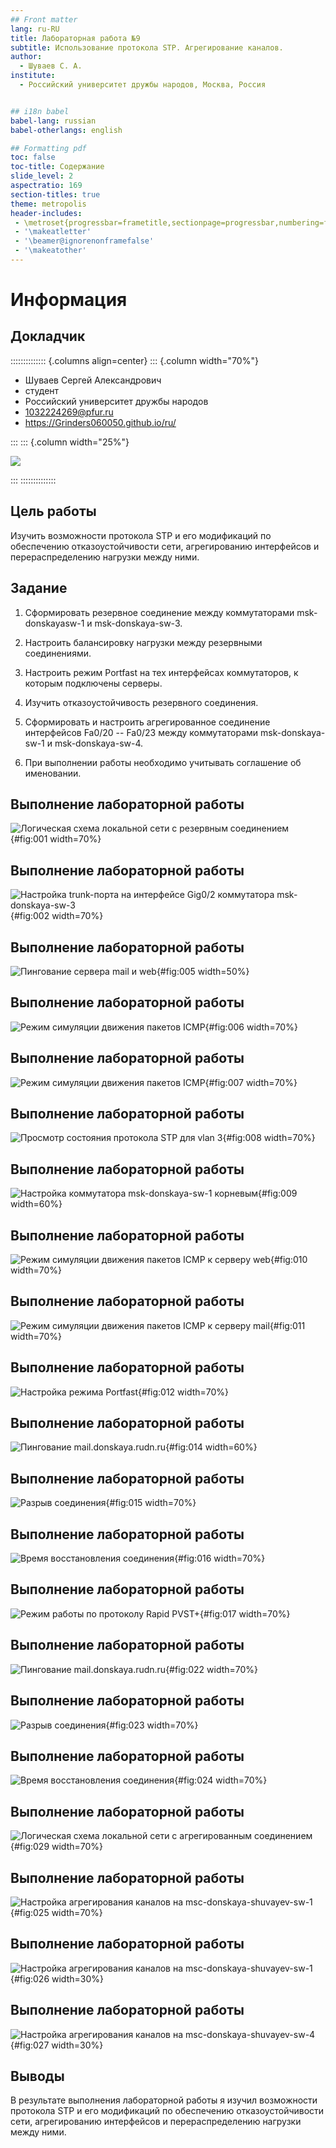 ```yaml
---
## Front matter
lang: ru-RU
title: Лабораторная работа №9
subtitle: Использование протокола STP. Агрегирование каналов.
author:
  - Шуваев С. А.
institute:
  - Российский университет дружбы народов, Москва, Россия


## i18n babel
babel-lang: russian
babel-otherlangs: english

## Formatting pdf
toc: false
toc-title: Содержание
slide_level: 2
aspectratio: 169
section-titles: true
theme: metropolis
header-includes:
 - \metroset{progressbar=frametitle,sectionpage=progressbar,numbering=fraction}
 - '\makeatletter'
 - '\beamer@ignorenonframefalse'
 - '\makeatother'
---
```


# Информация

## Докладчик

:::::::::::::: {.columns align=center}
::: {.column width="70%"}

  * Шуваев Сергей Александрович
  * студент
  * Российский университет дружбы народов
  * [1032224269@pfur.ru](mailto:1032224269@pfur.ru)
  * <https://Grinders060050.github.io/ru/>

:::
::: {.column width="25%"}

![](./image/0.jpg)

:::
::::::::::::::

## Цель работы

Изучить возможности протокола STP и его модификаций по обеспечению
отказоустойчивости сети, агрегированию интерфейсов и перераспределению
нагрузки между ними.

## Задание

1. Сформировать резервное соединение между коммутаторами msk-donskayasw-1 и msk-donskaya-sw-3.

2. Настроить балансировку нагрузки между резервными соединениями.

3. Настроить режим Portfast на тех интерфейсах коммутаторов, к которым подключены серверы.

4. Изучить отказоустойчивость резервного соединения.

5. Сформировать и настроить агрегированное соединение интерфейсов Fa0/20 -- Fa0/23 между коммутаторами msk-donskaya-sw-1 и msk-donskaya-sw-4.

6. При выполнении работы необходимо учитывать соглашение об именовании.

## Выполнение лабораторной работы

![Логическая схема локальной сети с резервным соединением](image/1.png){#fig:001 width=70%}

## Выполнение лабораторной работы

![Настройка trunk-порта на интерфейсе Gig0/2 коммутатора msk-donskaya-sw-3](image/2.png){#fig:002 width=70%}

## Выполнение лабораторной работы

![Пингование сервера mail и web](image/5.png){#fig:005 width=50%}

## Выполнение лабораторной работы

![Режим симуляции движения пакетов ICMP](image/6.png){#fig:006 width=70%}

## Выполнение лабораторной работы

![Режим симуляции движения пакетов ICMP](image/7.png){#fig:007 width=70%}

## Выполнение лабораторной работы

![Просмотр состояния протокола STP для vlan 3](image/8.png){#fig:008 width=70%}

## Выполнение лабораторной работы

![Настройка коммутатора msk-donskaya-sw-1 корневым](image/9.png){#fig:009 width=60%}

## Выполнение лабораторной работы

![Режим симуляции движения пакетов ICMP к серверу web](image/10.png){#fig:010 width=70%}

## Выполнение лабораторной работы

![Режим симуляции движения пакетов ICMP к серверу mail](image/11.png){#fig:011 width=70%}

## Выполнение лабораторной работы

![Настройка режима Portfast](image/12.png){#fig:012 width=70%}

## Выполнение лабораторной работы

![Пингование mail.donskaya.rudn.ru](image/14.png){#fig:014 width=60%}

## Выполнение лабораторной работы

![Разрыв соединения](image/15.png){#fig:015 width=70%}

## Выполнение лабораторной работы

![Время восстановления соединения](image/16.png){#fig:016 width=70%}

## Выполнение лабораторной работы

![Режим работы по протоколу Rapid PVST+](image/17.png){#fig:017 width=70%}

## Выполнение лабораторной работы

![Пингование mail.donskaya.rudn.ru](image/22.png){#fig:022 width=70%}

## Выполнение лабораторной работы

![Разрыв соединения](image/23.png){#fig:023 width=70%}

## Выполнение лабораторной работы

![Время восстановления соединения](image/24.png){#fig:024 width=70%}

## Выполнение лабораторной работы

![Логическая схема локальной сети с агрегированным соединением](image/29.png){#fig:029 width=70%}

## Выполнение лабораторной работы

![Настройка агрегирования каналов на msc-donskaya-shuvayev-sw-1](image/25.png){#fig:025 width=70%}

## Выполнение лабораторной работы

![Настройка агрегирования каналов на msc-donskaya-shuvayev-sw-1](image/26.png){#fig:026 width=30%}

## Выполнение лабораторной работы

![Настройка агрегирования каналов на msc-donskaya-shuvayev-sw-4](image/27.png){#fig:027 width=30%}

## Выводы

В результате выполнения лабораторной работы я изучил возможности протокола STP и его модификаций по обеспечению отказоустойчивости сети, агрегированию интерфейсов и перераспределению нагрузки между ними.